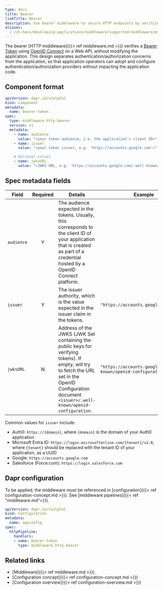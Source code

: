 ```yaml
---
type: docs
title: Bearer
linkTitle: Bearer
description: Use bearer middleware to secure HTTP endpoints by verifying bearer tokens
aliases:
  - /zh-hans/developing-applications/middleware/supported-middleware/middleware-bearer/
---
```


The bearer [HTTP middleware]({{< ref middleware.md >}}) verifies a [Bearer Token](https://tools.ietf.org/html/rfc6750) using [OpenID Connect](https://openid.net/connect/) on a Web API, without modifying the application. This design separates authentication/authorization concerns from the application, so that application operators can adopt and configure authentication/authorization providers without impacting the application code.

## Component format

```yaml
apiVersion: dapr.io/v1alpha1
kind: Component
metadata:
  name: bearer-token
spec:
  type: middleware.http.bearer
  version: v1
  metadata:
    - name: audience
      value: "<your token audience; i.e. the application's client ID>"
    - name: issuer
      value: "<your token issuer, e.g. 'https://accounts.google.com'>"

    # Optional values
    - name: jwksURL
      value: "<JWKS URL, e.g. 'https://accounts.google.com/.well-known/openid-configuration'>"
```

## Spec metadata fields

| Field      | Required | Details                                                                                                                                                                                                                     | Example                                                          |
| ---------- | :------: | --------------------------------------------------------------------------------------------------------------------------------------------------------------------------------------------------------------------------- | ---------------------------------------------------------------- |
| `audience` |     Y    | The audience expected in the tokens. Usually, this corresponds to the client ID of your application that is created as part of a credential hosted by a OpenID Connect platform.                                            |                                                                  |
| `issuer`   |     Y    | The issuer authority, which is the value expected in the issuer claim in the tokens.                                                                                                                                        | `"https://accounts.google.com"`                                  |
| `jwksURL`  |     N    | Address of the JWKS (JWK Set containing the public keys for verifying tokens). If empty, will try to fetch the URL set in the OpenID Configuration document `<issuer>/.well-known/openid-configuration`. | `"https://accounts.google.com/.well-known/openid-configuration"` |

Common values for `issuer` include:

- Auth0: `https://{domain}`, where `{domain}` is the domain of your Auth0 application
- Microsoft Entra ID: `https://login.microsoftonline.com/{tenant}/v2.0`, where `{tenant}` should be replaced with the tenant ID of your application, as a UUID
- Google: `https://accounts.google.com`
- Salesforce (Force.com): `https://login.salesforce.com`

## Dapr configuration

To be applied, the middleware must be referenced in [configuration]({{< ref configuration-concept.md >}}). See [middleware pipelines]({{< ref "middleware.md">}}).

```yaml
apiVersion: dapr.io/v1alpha1
kind: Configuration
metadata:
  name: appconfig
spec:
  httpPipeline:
    handlers:
    - name: bearer-token
      type: middleware.http.bearer
```

## Related links

- [Middleware]({{< ref middleware.md >}})
- [Configuration concept]({{< ref configuration-concept.md >}})
- [Configuration overview]({{< ref configuration-overview\.md >}})
